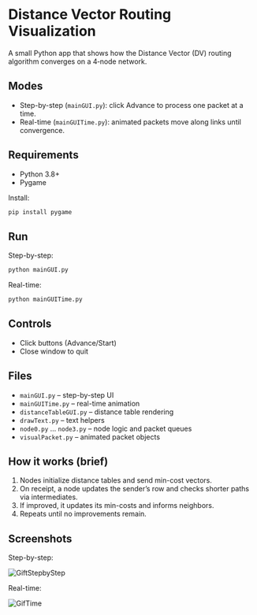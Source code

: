 # Distance Vector Routing Visualization

A small Python app that shows how the Distance Vector (DV) routing algorithm converges on a 4‑node network.

## Modes
- Step-by-step (`mainGUI.py`): click Advance to process one packet at a time.
- Real-time (`mainGUITime.py`): animated packets move along links until convergence.

## Requirements
- Python 3.8+
- Pygame

Install:
```bash
pip install pygame
```

## Run
Step-by-step:
```bash
python mainGUI.py
```
Real-time:
```bash
python mainGUITime.py
```

## Controls
- Click buttons (Advance/Start)
- Close window to quit

## Files
- `mainGUI.py` – step-by-step UI
- `mainGUITime.py` – real-time animation
- `distanceTableGUI.py` – distance table rendering
- `drawText.py` – text helpers
- `node0.py` … `node3.py` – node logic and packet queues
- `visualPacket.py` – animated packet objects

## How it works (brief)
1) Nodes initialize distance tables and send min-cost vectors.
2) On receipt, a node updates the sender’s row and checks shorter paths via intermediates.
3) If improved, it updates its min-costs and informs neighbors.
4) Repeats until no improvements remain.

## Screenshots
Step-by-step:

![GiftStepbyStep](https://user-images.githubusercontent.com/46041406/116754482-cc437300-a9d6-11eb-81ec-8e9a400c9b42.gif)

Real-time:

![GifTime](https://user-images.githubusercontent.com/46041406/116754570-f301a980-a9d6-11eb-8446-b394fc8fb251.gif)
